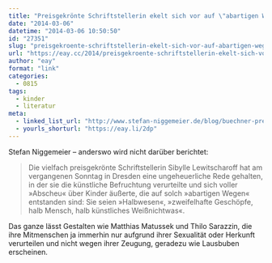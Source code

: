 ```yaml
---
title: "Preisgekrönte Schriftstellerin ekelt sich vor auf \"abartigen Wegen\" gezeugten Halbmenschen"
date: "2014-03-06"
datetime: "2014-03-06 10:50:50"
id: "27351"
slug: "preisgekroente-schriftstellerin-ekelt-sich-vor-auf-abartigen-wegen-gezeugten-halbmenschen"
url: "https://eay.cc/2014/preisgekroente-schriftstellerin-ekelt-sich-vor-auf-abartigen-wegen-gezeugten-halbmenschen/"
author: "eay"
format: "link"
categories:
  - 0815
tags:
  - kinder
  - literatur
meta:
  - linked_list_url: "http://www.stefan-niggemeier.de/blog/buechner-preistraegerin-ekelt-sich-vor-auf-abartigen-wegen-gezeugten-halbmenschen/"
  - yourls_shorturl: "https://eay.li/2dp"
---
```


Stefan Niggemeier – anderswo wird nicht darüber berichtet:

> Die vielfach preisgekrönte Schriftstellerin Sibylle Lewitscharoff hat am vergangenen Sonntag in Dresden eine ungeheuerliche Rede gehalten, in der sie die künstliche Befruchtung verurteilte und sich voller »Abscheu« über Kinder äußerte, die auf solch »abartigen Wegen« entstanden sind: Sie seien »Halbwesen«, »zweifelhafte Geschöpfe, halb Mensch, halb künstliches Weißnichtwas«.

Das ganze lässt Gestalten wie Matthias Matussek und Thilo Sarazzin, die ihre Mitmenschen ja immerhin nur aufgrund ihrer Sexualität oder Herkunft verurteilen und nicht wegen ihrer Zeugung, geradezu wie Lausbuben erscheinen.

